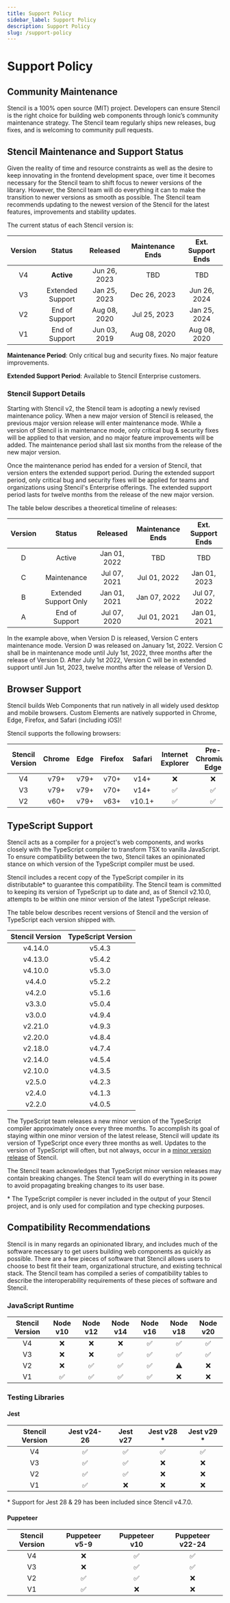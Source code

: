 ```yaml
---
title: Support Policy
sidebar_label: Support Policy
description: Support Policy
slug: /support-policy
---
```


# Support Policy

## Community Maintenance

Stencil is a 100% open source (MIT) project. Developers can ensure Stencil is the right choice for building web
components through Ionic’s community maintenance strategy. The Stencil team regularly ships new releases, bug fixes, and
is welcoming to community pull requests.

## Stencil Maintenance and Support Status

Given the reality of time and resource constraints as well as the desire to keep innovating in the frontend development
space, over time it becomes necessary for the Stencil team to shift focus to newer versions of the library. However, the
Stencil team will do everything it can to make the transition to newer versions as smooth as possible. The Stencil team
recommends updating to the newest version of the Stencil for the latest features, improvements and stability updates.

The current status of each Stencil version is:

| Version |      Status      |   Released   | Maintenance Ends | Ext. Support Ends |
|:-------:|:----------------:|:------------:|:----------------:|:-----------------:|
|   V4    |    **Active**    | Jun 26, 2023 |       TBD        |        TBD        |
|   V3    | Extended Support | Jan 25, 2023 |   Dec 26, 2023   |   Jun 26, 2024    |
|   V2    |  End of Support  | Aug 08, 2020 |   Jul 25, 2023   |   Jan 25, 2024    |
|   V1    |  End of Support  | Jun 03, 2019 |   Aug 08, 2020   |   Aug 08, 2020    |

**Maintenance Period**: Only critical bug and security fixes. No major feature improvements.

**Extended Support Period**: Available to Stencil Enterprise customers.

### Stencil Support Details

Starting with Stencil v2, the Stencil team is adopting a newly revised maintenance policy. When a new major version of
Stencil is released, the previous major version release will enter maintenance mode. While a version of Stencil is in
maintenance mode, only critical bug & security fixes will be applied to that version, and no major feature improvements
will be added. The maintenance period shall last six months from the release of the new major version.

Once the maintenance period has ended for a version of Stencil, that version enters the extended support period. During
the extended support period, only critical bug and security fixes will be applied for teams and organizations using
Stencil's Enterprise offerings. The extended support period lasts for twelve months from the release of the new major 
version.

The table below describes a theoretical timeline of releases:

| Version |        Status         |   Released   | Maintenance Ends | Ext. Support Ends |
|:-------:|:---------------------:|:------------:|:----------------:|:-----------------:|
|    D    |        Active         | Jan 01, 2022 |       TBD        |        TBD        |
|    C    |      Maintenance      | Jul 07, 2021 |   Jul 01, 2022   |   Jan 01, 2023    |
|    B    | Extended Support Only | Jan 01, 2021 |   Jan 07, 2022   |   Jul 07, 2022    |
|    A    |    End of Support     | Jul 07, 2020 |   Jul 01, 2021   |   Jan 01, 2021    |

In the example above, when Version D is released, Version C enters maintenance mode. Version D was released on January
1st, 2022. Version C shall be in maintenance mode until July 1st, 2022, three months after the release of Version D.
After July 1st 2022, Version C will be in extended support until Jun 1st, 2023, twelve months after the release of
Version D.

## Browser Support

Stencil builds Web Components that run natively in all widely used desktop and mobile browsers.
Custom Elements are natively supported in Chrome, Edge, Firefox, and Safari (including iOS)!

Stencil supports the following browsers:

| Stencil Version | Chrome | Edge | Firefox | Safari | Internet Explorer | Pre-Chromium Edge |
|:---------------:|:------:|:----:|:-------:|:------:|:-----------------:|:-----------------:|
|       V4        |  v79+  | v79+ |  v70+   |  v14+  |     &#10060;      |     &#10060;      |
|       V3        |  v79+  | v79+ |  v70+   |  v14+  |      &#9989;      |      &#9989;      |
|       V2        |  v60+  | v79+ |  v63+   | v10.1+ |      &#9989;      |      &#9989;      |

## TypeScript Support

Stencil acts as a compiler for a project's web components, and works closely with the TypeScript compiler to transform
TSX to vanilla JavaScript. To ensure compatibility between the two, Stencil takes an opinionated stance on which version
of the TypeScript compiler must be used.

Stencil includes a recent copy of the TypeScript compiler in its distributable* to guarantee this compatibility. 
The Stencil team is committed to keeping its version of TypeScript up to date and, as of Stencil v2.10.0, attempts to be
within one minor version of the latest TypeScript release.

The table below describes recent versions of Stencil and the version of TypeScript each version shipped with.

| Stencil Version | TypeScript Version |
|:---------------:|:------------------:|
|     v4.14.0     |       v5.4.3       |
|     v4.13.0     |       v5.4.2       |
|     v4.10.0     |       v5.3.0       |
|     v4.4.0      |       v5.2.2       |
|     v4.2.0      |       v5.1.6       |
|     v3.3.0      |       v5.0.4       |
|     v3.0.0      |       v4.9.4       |
|     v2.21.0     |       v4.9.3       |
|     v2.20.0     |       v4.8.4       |
|     v2.18.0     |       v4.7.4       |
|     v2.14.0     |       v4.5.4       |
|     v2.10.0     |       v4.3.5       |
|     v2.5.0      |       v4.2.3       |
|     v2.4.0      |       v4.1.3       |
|     v2.2.0      |       v4.0.5       |

The TypeScript team releases a new minor version of the TypeScript compiler approximately once every three months. To
accomplish its goal of staying within one minor version of the latest release, Stencil will update its version of
TypeScript once every three months as well. Updates to the version of TypeScript will often, but not always, occur in a
[minor version release](./versioning.md#minor-release) of Stencil.

The Stencil team acknowledges that TypeScript minor version releases may contain breaking changes. The Stencil team will
do everything in its power to avoid propagating breaking changes to its user base.

\* The TypeScript compiler is never included in the output of your Stencil project, and is only used for compilation 
and type checking purposes.

## Compatibility Recommendations

Stencil is in many regards an opinionated library, and includes much of the software necessary to get users building web
components as quickly as possible. There are a few pieces of software that Stencil allows users to choose to best fit
their team, organizational structure, and existing technical stack. The Stencil team has compiled a series of
compatibility tables to describe the interoperability requirements of these pieces of software and Stencil.

### JavaScript Runtime

| Stencil Version | Node v10 | Node v12 | Node v14 | Node v16 | Node v18 | Node v20 |
|:---------------:|:--------:|:--------:|:--------:|:--------:|:--------:|:--------:|
|       V4        | &#10060; | &#10060; | &#10060; | &#9989;  | &#9989;  | &#9989;  |
|       V3        | &#10060; | &#10060; | &#9989;  | &#9989;  | &#9989;  | &#9989;  |
|       V2        | &#10060; | &#9989;  | &#9989;  | &#9989;  | &#9888;  | &#10060; |
|       V1        | &#9989;  | &#9989;  | &#9989;  | &#9989;  | &#10060; | &#10060; |

### Testing Libraries

#### Jest

| Stencil Version | Jest v24-26 | Jest v27 | Jest v28 * | Jest v29 *  |
|:---------------:|:-----------:|:--------:|:----------:|:-----------:|
|       V4        |   &#9989;   | &#9989;  |  &#9989;   |   &#9989;   |
|       V3        |   &#9989;   | &#9989;  |  &#10060;  |  &#10060;   |
|       V2        |   &#9989;   | &#9989;  |  &#10060;  |  &#10060;   |
|       V1        |   &#9989;   | &#10060; |  &#10060;  |  &#10060;   |

\* Support for Jest 28 & 29 has been included since Stencil v4.7.0.

#### Puppeteer

| Stencil Version | Puppeteer v5-9 | Puppeteer v10 | Puppeteer v22-24 |
|:---------------:|:--------------:|:-------------:|:----------------:|
|       V4        |    &#10060;    |    &#9989;    |     &#9989;      |
|       V3        |    &#10060;    |    &#9989;    |     &#9989;      |
|       V2        |    &#9989;     |    &#9989;    |     &#10060;     |
|       V1        |    &#9989;     |   &#10060;    |     &#10060;     |
